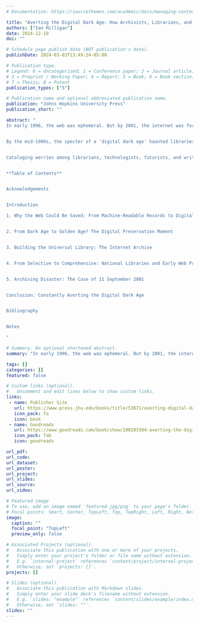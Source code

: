 ```yaml
---
# Documentation: https://sourcethemes.com/academic/docs/managing-content/

title: "Averting the Digital Dark Age: How Archivists, Librarians, and Technologists Built the Web a Memory (forthcoming)"
authors: ["Ian Milligan"]
date: 2024-12-10
doi: ""

# Schedule page publish date (NOT publication's date).
publishDate: 2024-03-03T13:49:24-05:00

# Publication type.
# Legend: 0 = Uncategorized; 1 = Conference paper; 2 = Journal article;
# 3 = Preprint / Working Paper; 4 = Report; 5 = Book; 6 = Book section;
# 7 = Thesis; 8 = Patent
publication_types: ["5"]

# Publication name and optional abbreviated publication name.
publication: "Johns Hopkins University Press"
publication_short: ""

abstract: "
In early 1996, the web was ephemeral. But by 2001, the internet was forever. How did websites transform from having a brief life to becoming long-lasting? Drawing on archival material in the Internet Archive and exclusive interviews, Ian Milligan's Averting the Digital Dark Age explores how western society evolved from fearing a digital dark age to building the robust digital memory we rely on today.


By the mid-1990s, the specter of a 'digital dark age' haunted libraries, portending a bleak future with no historical record that threatened cyber obsolescence, deletion, and apathy. People around the world worked to solve this impending problem. In San Francisco, technology entrepreneur Brewster Kahle launched his scrappy nonprofit, Internet Archive, filling tape drives with internet content. Elsewhere, in Washington, Canberra, Ottawa, and Stockholm, librarians developed innovative new programs to safeguard digital heritage.


Cataloging worries among librarians, technologists, futurists, and writers from WWII onward, through early practitioners, to an extended case study of how September 11 prompted institutions to preserve thousands of digital artifacts related to the attacks, Averting the Digital Dark Age explores how the web gained a long-lasting memory. By understanding this history, we can equip our society to better grapple with future internet shifts.


**Table of Contents**


Acknowledgements


Introduction

1. Why the Web Could Be Saved: From Machine-Readable Records to Digital Preservation


2. From Dark Age to Golden Age? The Digital Preservation Moment


3. Building the Universal Library: The Internet Archive


4. From Selective to Comprehensive: National Libraries and Early Web Preservation


5. Archiving Disaster: The Case of 11 September 2001


Conclusion: Constantly Averting the Digital Dark Age


Bibliography


Notes

"

# Summary. An optional shortened abstract.
summary: "In early 1996, the web was ephemeral. But by 2001, the internet was forever. How did websites transform from having a brief life to becoming long-lasting? Drawing on archival material in the Internet Archive and exclusive interviews, Ian Milligan's Averting the Digital Dark Age explores how western society evolved from fearing a digital dark age to building the robust digital memory we rely on today."

tags: []
categories: []
featured: false

# Custom links (optional).
#   Uncomment and edit lines below to show custom links.
links:
 - name: Publisher Site
   url: https://www.press.jhu.edu/books/title/53671/averting-digital-dark-age#:~:text=Cataloging%20worries%20among%20librarians%2C%20technologists,how%20the%20web%20gained%20a
   icon_pack: fa
   icon: book
 - name: Goodreads
   url: https://www.goodreads.com/book/show/208283384-averting-the-digital-dark-age
   icon_pack: fab
   icon: goodreads

url_pdf:
url_code:
url_dataset:
url_poster:
url_project:
url_slides:
url_source:
url_video:

# Featured image
# To use, add an image named `featured.jpg/png` to your page's folder. 
# Focal points: Smart, Center, TopLeft, Top, TopRight, Left, Right, BottomLeft, Bottom, BottomRight.
image:
  caption: ""
  focal_point: "TopLeft"
  preview_only: false

# Associated Projects (optional).
#   Associate this publication with one or more of your projects.
#   Simply enter your project's folder or file name without extension.
#   E.g. `internal-project` references `content/project/internal-project/index.md`.
#   Otherwise, set `projects: []`.
projects: []

# Slides (optional).
#   Associate this publication with Markdown slides.
#   Simply enter your slide deck's filename without extension.
#   E.g. `slides: "example"` references `content/slides/example/index.md`.
#   Otherwise, set `slides: ""`.
slides: ""
---
```

